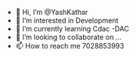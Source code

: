 - 👋 Hi, I’m @YashKathar
- 👀 I’m interested in Development
- 🌱 I’m currently learning Cdac -DAC
- 💞️ I’m looking to collaborate on ...
- 📫 How to reach me 7028853993

<!---
YashKathar/YashKathar is a ✨ special ✨ repository because its `README.md` (this file) appears on your GitHub profile.
You can click the Preview link to take a look at your changes.
--->

